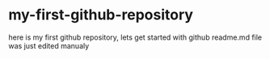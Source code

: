 # my-first-github-repository
here is my first github repository, lets get started with github
readme.md file was just edited manualy

